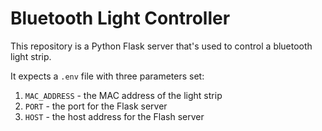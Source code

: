 # Bluetooth Light Controller

This repository is a Python Flask server that's used to control a bluetooth light strip. 

It expects a `.env` file with three parameters set:
1. `MAC_ADDRESS` - the MAC address of the light strip
2. `PORT` - the port for the Flask server
3. `HOST` - the host address for the Flash server